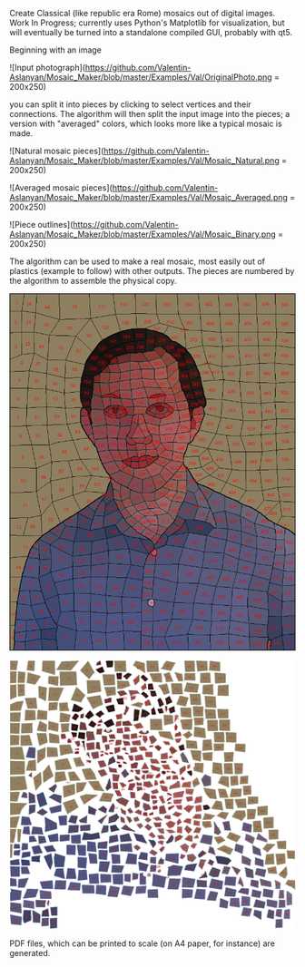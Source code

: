 Create Classical (like republic era Rome) mosaics out of digital images. Work In Progress; currently uses Python's Matplotlib for visualization, but will eventually be turned into a standalone compiled GUI, probably with qt5.

Beginning with an image

![Input photograph](https://github.com/Valentin-Aslanyan/Mosaic_Maker/blob/master/Examples/Val/OriginalPhoto.png = 200x250)

you can split it into pieces by clicking to select vertices and their connections. The algorithm will then split the input image into the pieces; a version with "averaged" colors, which looks more like a typical mosaic is made.

![Natural mosaic pieces](https://github.com/Valentin-Aslanyan/Mosaic_Maker/blob/master/Examples/Val/Mosaic_Natural.png = 200x250)

![Averaged mosaic pieces](https://github.com/Valentin-Aslanyan/Mosaic_Maker/blob/master/Examples/Val/Mosaic_Averaged.png = 200x250)

![Piece outlines](https://github.com/Valentin-Aslanyan/Mosaic_Maker/blob/master/Examples/Val/Mosaic_Binary.png = 200x250)



The algorithm can be used to make a real mosaic, most easily out of plastics (example to follow) with other outputs. The pieces are numbered by the algorithm to assemble the physical copy.

![Numbered pieces](https://github.com/Valentin-Aslanyan/Mosaic_Maker/blob/master/Examples/Val/Mosaic_Numbered.png)

![Pieces spread out](https://github.com/Valentin-Aslanyan/Mosaic_Maker/blob/master/Examples/Val/Mosaic_Pieces.png)

PDF files, which can be printed to scale (on A4 paper, for instance) are generated.
